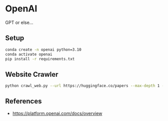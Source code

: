 # OpenAI
GPT or else...

## Setup
```bash
conda create -n openai python=3.10
conda activate openai
pip install -r requirements.txt
```

## Website Crawler
```bash
python crawl_web.py --url https://huggingface.co/papers --max-depth 1 --must-include "/papers/"
```

## References
- https://platform.openai.com/docs/overview
